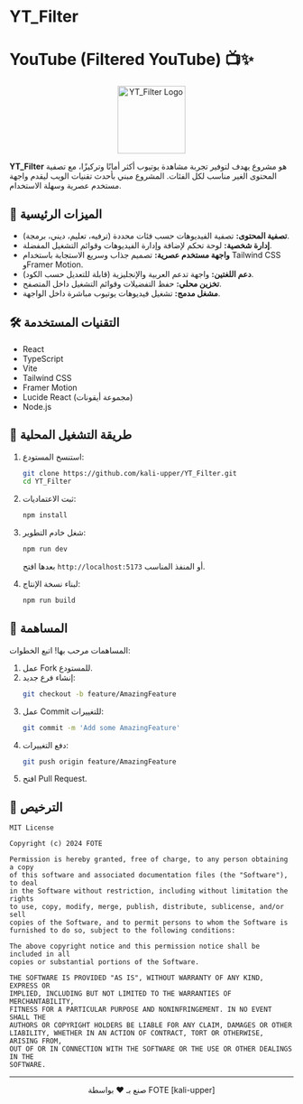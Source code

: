# YT_Filter

# YouTube (Filtered YouTube) 📺✨

<p align="center">
  <img src="https://raw.githubusercontent.com/kali-upper/YT_Filter/main/assets/favicon.ico" alt="YT_Filter Logo" width="120"/>
</p>

**YT_Filter** هو مشروع يهدف لتوفير تجربة مشاهدة يوتيوب أكثر أمانًا وتركيزًا، مع تصفية المحتوى الغير مناسب لكل الفئات. المشروع مبني بأحدث تقنيات الويب ليقدم واجهة مستخدم عصرية وسهلة الاستخدام.

## 🌟 الميزات الرئيسية

- **تصفية المحتوى:** تصفية الفيديوهات حسب فئات محددة (ترفيه، تعليم، ديني، برمجة).
- **إدارة شخصية:** لوحة تحكم لإضافة وإدارة الفيديوهات وقوائم التشغيل المفضلة.
- **واجهة مستخدم عصرية:** تصميم جذاب وسريع الاستجابة باستخدام Tailwind CSS وFramer Motion.
- **دعم اللغتين:** واجهة تدعم العربية والإنجليزية (قابلة للتعديل حسب الكود).
- **تخزين محلي:** حفظ التفضيلات وقوائم التشغيل داخل المتصفح.
- **مشغل مدمج:** تشغيل فيديوهات يوتيوب مباشرة داخل الواجهة.

## 🛠️ التقنيات المستخدمة

- React
- TypeScript
- Vite
- Tailwind CSS
- Framer Motion
- Lucide React (مجموعة أيقونات)
- Node.js

## 🚀 طريقة التشغيل المحلية

1. استنسخ المستودع:

   ```bash
   git clone https://github.com/kali-upper/YT_Filter.git
   cd YT_Filter
   ```

2. ثبت الاعتماديات:

   ```bash
   npm install
   ```

3. شغل خادم التطوير:

   ```bash
   npm run dev
   ```

   بعدها افتح `http://localhost:5173` أو المنفذ المناسب.

4. لبناء نسخة الإنتاج:

   ```bash
   npm run build
   ```

## 🤝 المساهمة

المساهمات مرحب بها! اتبع الخطوات:

1. عمل Fork للمستودع.
2. إنشاء فرع جديد:
   ```bash
   git checkout -b feature/AmazingFeature
   ```
3. عمل Commit للتغييرات:
   ```bash
   git commit -m 'Add some AmazingFeature'
   ```
4. دفع التغييرات:
   ```bash
   git push origin feature/AmazingFeature
   ```
5. افتح Pull Request.

## 📄 الترخيص

```text
MIT License

Copyright (c) 2024 FOTE

Permission is hereby granted, free of charge, to any person obtaining a copy
of this software and associated documentation files (the "Software"), to deal
in the Software without restriction, including without limitation the rights
to use, copy, modify, merge, publish, distribute, sublicense, and/or sell
copies of the Software, and to permit persons to whom the Software is
furnished to do so, subject to the following conditions:

The above copyright notice and this permission notice shall be included in all
copies or substantial portions of the Software.

THE SOFTWARE IS PROVIDED "AS IS", WITHOUT WARRANTY OF ANY KIND, EXPRESS OR
IMPLIED, INCLUDING BUT NOT LIMITED TO THE WARRANTIES OF MERCHANTABILITY,
FITNESS FOR A PARTICULAR PURPOSE AND NONINFRINGEMENT. IN NO EVENT SHALL THE
AUTHORS OR COPYRIGHT HOLDERS BE LIABLE FOR ANY CLAIM, DAMAGES OR OTHER
LIABILITY, WHETHER IN AN ACTION OF CONTRACT, TORT OR OTHERWISE, ARISING FROM,
OUT OF OR IN CONNECTION WITH THE SOFTWARE OR THE USE OR OTHER DEALINGS IN THE
SOFTWARE.
```

---

<p align="center">
  صنع بـ ❤️ بواسطة FOTE [kali-upper]
</p>
